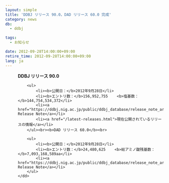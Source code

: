 ```yaml
---
layout: simple
title: 'DDBJ リリース 90.0，DAD リリース 60.0 完成'
category: news
db:
  - ddbj

tags:
  - お知らせ

date: 2012-09-28T14:00:00+09:00
retire_time: 2012-09-28T14:00:00+09:00
lang: ja
---
```


<html>

<dl>
    <dd><b>DDBJ リリース 90.0</b><br>

        <ul>
            <li><b>公開日：</b>2012年9月28日</li>
            <li><b>エントリ数：</b>156,952,755    <b>塩基数：</b>144,754,534,372</li>
            <li><a href="https://ddbj.nig.ac.jp/public/ddbj_database/release_note_archive/ddbj/ddbjrel.90.txt">DDBJ Release Note</a></li>
            <li><a href="/latest-releases.html">現在公開されているリリースの情報</a></li>
        </ul><br><b>DAD リリース 60.0</b><br>

        <ul>
            <li><b>公開日：</b>2012年9月28日</li>
            <li><b>エントリ数：</b>24,480,625    <b>総アミノ酸残基数：</b>7,093,168,589aa</li>
            <li><a href="https://ddbj.nig.ac.jp/public/ddbj_database/release_note_archive/dad/dadrel.60.txt">DAD Release Note</a></li>
        </ul>
    </dd>
</dl>
</html>

